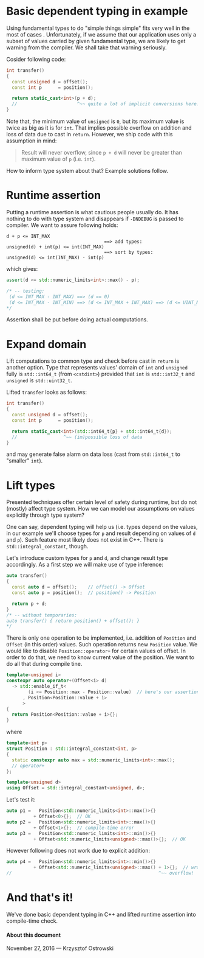 
# Basic dependent typing in example

Using fundamental types to do "simple things simple" fits very well in the most of cases . Unfortunately, if we assume that our application uses only a subset of values carried by given fundamental type, we are likely to get warning from the compiler. We shall take that warning seriously.

Cosider following code:

```c++
int transfer()
{
  const unsigned d = offset();
  const int p      = position();

  return static_cast<int>(p + d);
  //                      ^~~ quite a lot of implicit conversions here!
}
```

Note that, the minimum value of `unsigned` is `0`, but its maximum value is twice as big as it is for `int`. That implies possible overflow on addition and loss of data due to cast in `return`. However, we ship code with this assumption in mind:


> Result will never overflow, since `p + d` will never be greater than maximum value of `p` (i.e. `int`).

How to inform type system about that? Example solutions follow.

# Runtime assertion

Putting a runtime assertion is what cautious people usually do. It has nothing to do with type system and disappears if `-DNDEBUG` is passed to compiler. We want to assure following holds:

```
d + p <= INT_MAX
                                    ==> add types:
unsigned(d) + int(p) <= int(INT_MAX)
                                    ==> sort by types:
unsigned(d) <= int(INT_MAX) - int(p)
```

which gives:

```c++
assert(d <= std::numeric_limits<int>::max() - p);

/* -- testing:
 (d <= INT_MAX - INT_MAX) ==> (d == 0)
 (d <= INT_MAX - INT_MIN) ==> (d <= INT_MAX + INT_MAX) ==> (d <= UINT_MAX)
*/
```

Assertion shall be put before doing actual computations.

# Expand domain

Lift computations to common type and check before cast in `return` is another option. Type that represents values' domain of `int` and `unsigned` fully is `std::int64_t` (from `<cstdint>`) provided that `int` is `std::int32_t` and `unsigned` is `std::uint32_t`.

Lifted `transfer` looks as follows:

```c++
int transfer()
{
  const unsigned d = offset();
  const int p      = position();

  return static_cast<int>(std::int64_t{p} + std::int64_t{d});
  //                 ^~~ (im)possible loss of data
}
```

and may generate false alarm on data loss (cast from `std::int64_t` to "smaller" `int`).

# Lift types

Presented techniques offer certain level of safety during runtime, but do not (mostly) affect type system. How we can model our assumptions on values explicitly through type system?

One can say, dependent typing will help us (i.e. types depend on the values, in our example we'll choose types for `p` and result depending on values of `d` and `p`). Such feature most likely does not exist in C++. There is `std::integral_constant`, though. 

Let's introduce custom types for `p` and `d`, and change result type accordingly. As a first step we will make use of type inference:

```c++
auto transfer()
{
  const auto d = offset();    // offset() -> Offset
  const auto p = position();  // position() -> Position

  return p + d;
}
/* -- without temporaries:
auto transfer() { return position() + offset(); }
*/
```

There is only one operation to be implemented, i.e. addition of `Position` and `Offset` (in this order) values. Such operation returns new `Position` value. We would like to disable `Position::operator+` for certain values of offset. In order to do that, we need to know current value of the position. We want to do all that during compile tine.

```c++
template<unsigned i>
constexpr auto operator+(Offset<i> d)
  -> std::enable_if_t<
        (i <= Position::max - Position::value)  // here's our assertion
      , Position<Position::value + i>
      >
{
  return Position<Position::value + i>{};
}
```

where

```c++
template<int p>
struct Position : std::integral_constant<int, p>
{
  static constexpr auto max = std::numeric_limits<int>::max();
  // operator+
};

template<unsigned d>
using Offset = std::integral_constant<unsigned, d>;
```

Let's test it:

```c++
auto p1 =   Position<std::numeric_limits<int>::max()>{}
          + Offset<0>{};  // OK
auto p2 =   Position<std::numeric_limits<int>::max()>{}
          + Offset<1>{};  // compile-time error
auto p3 =   Position<std::numeric_limits<int>::min()>{}
          + Offset<std::numeric_limits<unsigned>::max()>{};  // OK
```

However following does not work due to explicit addition:

```c++
auto p4 =   Position<std::numeric_limits<int>::min()>{}
          + Offset<std::numeric_limits<unsigned>::max() + 1>{};  // wrong result!
//                                                      ^~~ overflow!
```

# And that's it!

We've done basic dependent typing in C++ and lifted runtime assertion into compile-time check.


#### About this document

November 27, 2016 &mdash; Krzysztof Ostrowski
